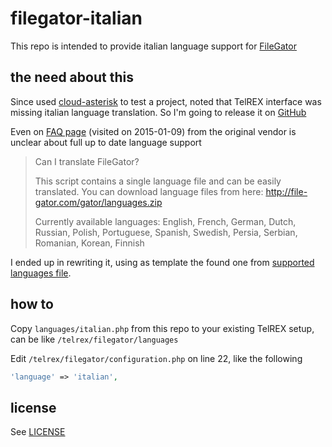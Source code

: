 # filegator-italian
This repo is intended to provide italian language support for [FileGator][1]

## the need about this
Since used [cloud-asterisk][2] to test a project, noted that TelREX interface was missing italian language translation. So I'm going to release it on [GitHub][3]

Even on [FAQ page][4] (visited on 2015-01-09) from the original vendor is unclear about full up to date language support
> Can I translate FileGator?
>
>
> This script contains a single language file and can be easily translated. You can download language files from here: http://file-gator.com/gator/languages.zip
>
> Currently available languages: English, French, German, Dutch, Russian, Polish, Portuguese, Spanish, Swedish, Persia, Serbian, Romanian, Korean, Finnish

I ended up in rewriting it, using as template the found one from [supported languages file][5].

## how to
Copy `languages/italian.php` from this repo to your existing TelREX setup, can be like `/telrex/filegator/languages`

Edit `/telrex/filegator/configuration.php` on line 22, like the following
```php
'language' => 'italian',
```

## license
See [LICENSE][6]

[1]: http://www.file-gator.com/
[2]: https://github.com/sergibondarenko/cloud-asterisk
[3]: https://github.com/afelicioni/filegator-italian
[4]: http://www.file-gator.com/gator/faq.php
[5]: http://www.file-gator.com/gator/languages.zip
[6]: LICENSE
